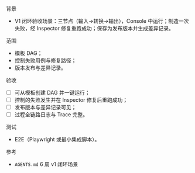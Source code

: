 背景
- V1 闭环验收场景：三节点（输入→转换→输出），Console 中运行；制造一次失败，经 Inspector 修复重跑成功；保存为发布版本并生成差异记录。

范围
- 模板 DAG；
- 控制失败用例与修复路径；
- 版本发布与差异记录。

验收
- [ ] 可从模板创建 DAG 并一键运行；
- [ ] 控制的失败发生并在 Inspector 修复后重跑成功；
- [ ] 发布版本与差异记录可见；
- [ ] 过程全链路日志与 Trace 完整。

测试
- E2E（Playwright 或最小集成脚本）。

参考
- `AGENTS.md` 6 周 v1 闭环场景


